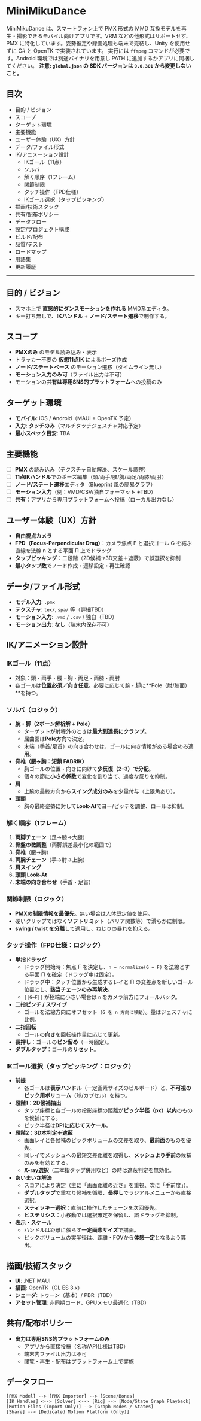 # MiniMikuDance

MiniMikuDance は、スマートフォン上で PMX 形式の MMD 互換モデルを再生・撮影できるモバイル向けアプリです。VRM などの他形式はサポートせず、PMX に特化しています。姿勢推定や録画処理も端末で完結し、Unity を使用せずに C# と OpenTK で実装されています。
実行には `ffmpeg` コマンドが必要です。Android 環境では別途バイナリを用意し PATH に追加するかアプリに同梱してください。
**注意: `global.json` の SDK バージョンは `9.0.301` から変更しないこと。**


## 目次
- 目的 / ビジョン
- スコープ
- ターゲット環境
- 主要機能
- ユーザー体験（UX）方針
- データ/ファイル形式
- IK/アニメーション設計
  - IKゴール（11点）
  - ソルバ
  - 解く順序（1フレーム）
  - 関節制限
  - タッチ操作（FPD仕様）
  - IKゴール選択（タップピッキング）
- 描画/技術スタック
- 共有/配布ポリシー
- データフロー
- 設定/プロジェクト構成
- ビルド/配布
- 品質/テスト
- ロードマップ
- 用語集
- 更新履歴

---

## 目的 / ビジョン
- スマホ上で **直感的にダンスモーションを作れる** MMD系エディタ。
- キー打ち無しで、**IKハンドル** + **ノード/ステート遷移**で制作する。

## スコープ
- **PMXのみ** のモデル読み込み・表示
- トラッカー不要の **仮想11点IK** によるポーズ作成
- **ノード/ステートベース** のモーション遷移（タイムライン無し）
- **モーション入力のみ可**（ファイル出力は不可）
- モーションの**共有は専用SNS的プラットフォーム**への投稿のみ

## ターゲット環境
- **モバイル**: iOS / Android（MAUI + OpenTK 予定）
- **入力**: **タッチのみ**（マルチタッチジェスチャ対応予定）
- **最小スペック目安**: TBA

## 主要機能
- [ ] **PMX** の読み込み（テクスチャ自動解決、スケール調整）
- [ ] **11点IKハンドル**でのポーズ編集（頭/両手/腰/胸/両足/両膝/両肘）
- [ ] **ノード/ステート遷移**エディタ（Blueprint 風の簡易グラフ）
- [ ] **モーション入力**（例：VMD/CSV/独自フォーマット ※TBD）
- [ ] **共有**：アプリから専用プラットフォームへ投稿（ローカル出力なし）

## ユーザー体験（UX）方針
- **自由視点カメラ**
- **FPD（Focus-Perpendicular Drag）**：カメラ焦点 F と選択ゴール G を結ぶ直線を法線 n とする平面 Π 上でドラッグ
- **タップピッキング**：二段階（2D候補→3D交差＋遮蔽）で誤選択を抑制
- **最小タップ数**でノード作成・遷移設定・再生確認

## データ/ファイル形式
- **モデル入力**: `.pmx`
- **テクスチャ**: `tex/`, `spa/` 等（詳細TBD）
- **モーション入力**: `.vmd` / `.csv` / 独自（TBD）
- **モーション出力**: **なし**（端末内保存不可）

## IK/アニメーション設計

### IKゴール（11点）
- 対象：頭・両手・腰・胸・両足・両膝・両肘  
- 各ゴールは**位置必須／向き任意**。必要に応じて腕・脚に**Pole（肘/膝面）**を持つ。

### ソルバ（ロジック）
- **腕・脚（2ボーン解析解 + Pole）**  
  - ターゲットが射程外のときは**最大到達長にクランプ**。  
  - 屈曲面は**Pole方向**で決定。  
  - 末端（手首/足首）の向き合わせは、ゴールに向き情報がある場合のみ適用。
- **脊椎（腰→胸：短鎖 FABRIK）**  
  - 胸ゴールの位置・向きに向けて**少反復（2–3）で分配**。  
  - 個々の節に**小さめ係数**で変化を割り当て、過度な反りを抑制。
- **肩**  
  - 上腕の最終方向から**スイング成分のみ**を少量付与（上限角あり）。
- **頭頸**  
  - 胸の最終姿勢に対して**Look-At**でヨー/ピッチを調整、ロールは抑制。

### 解く順序（1フレーム）
1. **両脚チェーン**（足→膝→大腿）
2. **骨盤の微調整**（両脚誤差最小化の範囲で）
3. **脊椎**（腰→胸）
4. **両腕チェーン**（手→肘→上腕）
5. **肩スイング**
6. **頭頸 Look-At**
7. **末端の向き合わせ**（手首・足首）

### 関節制限（ロジック）
- **PMXの制限情報を最優先**。無い場合は人体既定値を使用。  
- 硬いクリップではなく**ソフトリミット**（バリア関数等）で滑らかに制限。  
- **swing / twist を分離**して適用し、ねじりの暴れを抑える。

### タッチ操作（FPD仕様：ロジック）
- **単指ドラッグ**  
  - ドラッグ開始時：焦点 F を決定し、`n = normalize(G − F)` を法線とする平面 Π を確定（ドラッグ中は固定）。  
  - ドラッグ中：タッチ位置から生成するレイと Π の交差点を新しいゴール位置とし、**該当チェーンのみ再解決**。  
  - `||G−F||` が極端に小さい場合は `n` をカメラ前方にフォールバック。
- **二指ピンチ / スワイプ**  
  - ゴールを法線方向にオフセット（`G を n 方向に移動`）。量はジェスチャに比例。  
- **二指回転**  
  - ゴールの**向き**を回転操作量に応じて更新。  
- **長押し**：ゴールの**ピン留め**（一時固定）。  
- **ダブルタップ**：ゴールの**リセット**。

### IKゴール選択（タップピッキング：ロジック）
- **前提**  
  - 各ゴールは**表示ハンドル**（一定画素サイズのビルボード）と、**不可視のピック用ボリューム**（球/カプセル）を持つ。
- **段階1：2D候補抽出**  
  - タップ座標と各ゴールの投影座標の距離が**ピック半径（px）以内**のものを候補にする。  
  - ピック半径は**DPIに応じてスケール**。
- **段階2：3D本判定＋遮蔽**  
  - 画面レイと各候補のピックボリュームの交差を取り、**最前面**のものを優先。  
  - 同レイでメッシュへの最短交差距離を取得し、**メッシュより手前**の候補のみを有効とする。  
  - **X-ray選択**（二本指タップ併用など）の時は遮蔽判定を無効化。
- **あいまいさ解決**  
  - スコアにより決定（主に「画面距離の近さ」を重視、次に「手前度」）。  
  - **ダブルタップ**で重なり候補を循環、**長押し**でラジアルメニューから直接選択。  
  - **スティッキー選択**：直前に操作したチェーンを次回優先。  
  - **ヒステリシス**：小移動では選択確定を保留し、誤ドラッグを抑制。
- **表示・スケール**  
  - ハンドルは距離に依らず**一定画素サイズ**で描画。  
  - ピックボリュームの実半径は、距離・FOVから**体感一定**となるよう算出。

## 描画/技術スタック
- **UI**: .NET MAUI
- **描画**: OpenTK（GL ES 3.x）
- **シェーダ**: トゥーン（基本）/ PBR（TBD）
- **アセット管理**: 非同期ロード、GPUメモリ最適化（TBD）

## 共有/配布ポリシー
- **出力は専用SNS的プラットフォームのみ**  
  - アプリから直接投稿（名称/API仕様はTBD）
  - 端末内ファイル出力は不可
  - 閲覧・再生・配布はプラットフォーム上で実施

## データフロー
```text
[PMX Model] --> [PMX Importer] --> [Scene/Bones]
[IK Handles] <--> [Solver] <--> [Rig] --> [Node/State Graph Playback]
[Motion Files (Import Only)] --> [Graph Nodes / States]
[Share] --> [Dedicated Motion Platform (Only)]
